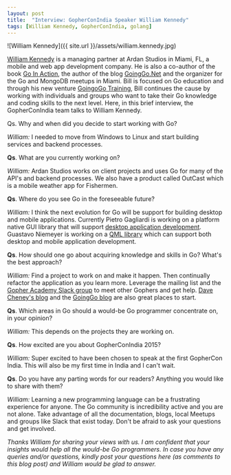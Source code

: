 ```yaml
---
layout: post
title:  "Interview: GopherConIndia Speaker William Kennedy"
tags: [William Kennedy, GopherConIndia, golang]
---
```


![William Kennedy]({{ site.url }}/assets/william.kennedy.jpg) 

[William Kennedy](https://twitter.com/goinggodotnet) is a managing partner at Ardan Studios in Miami, FL, a mobile and web app development company. He is also a co-author of the book [Go In Action](http://www.goinactionbook.com/), the author of the blog [GoingGo.Net](http://goinggo.net/) and the organizer for the Go and MongoDB meetups in Miami. Bill is focused on Go education and through his new venture [GoingoGo Training](http://www.goinggotraining.net/), Bill continues the cause by working with individuals and groups who want to take their Go knowledge and coding skills to the next level. Here, in this brief interview, the GopherConIndia team talks to William Kennedy.

Qs. Why and when did you decide to start working with Go?

_William:_ I needed to move from Windows to Linux and start building services and backend processes.

**Qs**. What are you currently working on?

_William:_ Ardan Studios works on client projects and uses Go for many of the API's and backend processes. We also have a product called OutCast which is a mobile weather app for Fishermen.

**Qs**. Where do you see Go in the foreseeable future?

_William:_ I think the next evolution for Go will be support for building desktop and mobile applications. Currently Pietro Gagliardi is working on a platform native GUI library that will support [desktop application development](https://github.com/andlabs/ui). Guastavo Niemeyer is working on a [QML library](https://github.com/go-qml/qml) which can support both desktop and mobile application development.

**Qs**. How should one go about acquiring knowledge and skills in Go? What's the best approach?

_William:_ Find a project to work on and make it happen. Then continually refactor the application as you learn more. Leverage the mailing list and the [Gopher Academy Slack group](https://gophers.slack.com/) to meet other Gophers and get help. [Dave Cheney's blog](http://dave.cheney.net/) and the [GoingGo blog](http://www.goinggo.net/) are also great places to start. 

**Qs**. Which areas in Go should a would-be Go programmer concentrate on, in your opinion?

_William:_ This depends on the projects they are working on. 

**Qs**. How excited are you about GopherConIndia 2015?

_William:_ Super excited to have been chosen to speak at the first GopherCon India. This will also be my first time in India and I can't wait.

**Qs**. Do you have any parting words for our readers? Anything you would like to share with them?

_William:_ Learning a new programming language can be a frustrating experience for anyone. The Go community is incredibility active and you are not alone. Take advantage of all the documentation, blogs, local Meetups and groups like Slack that exist today. Don't be afraid to ask your questions and get involved.

_Thanks William for sharing your views with us. I am confident that your insights would help all the would-be Go programmers. In case you have any queries and/or questions, kindly post your questions here (as comments to this blog post) and William would be glad to answer._

